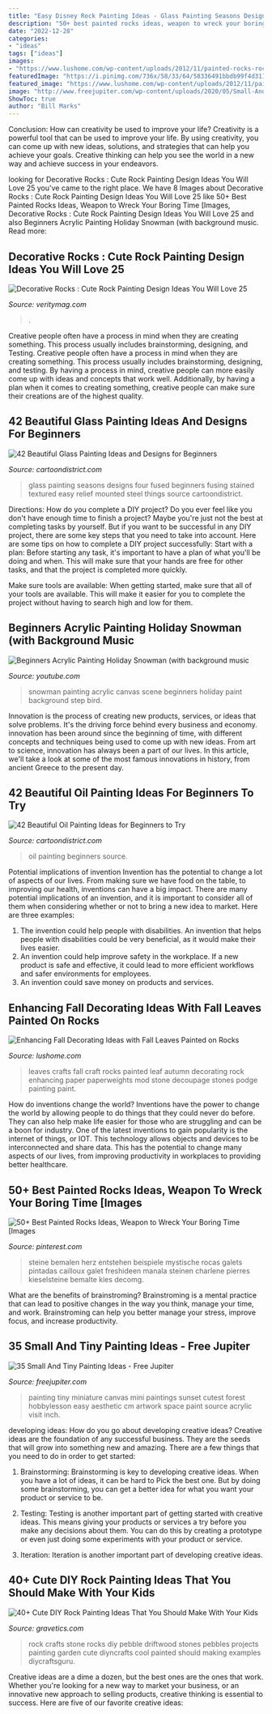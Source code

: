```yaml
---
title: "Easy Disney Rock Painting Ideas - Glass Painting Seasons Designs Four Fused Beginners Fusing Stained Textured Easy Relief Mounted Steel Things Source Cartoondistrict"
description: "50+ best painted rocks ideas, weapon to wreck your boring time [images"
date: "2022-12-28"
categories:
- "ideas"
tags: ["ideas"]
images:
- "https://www.lushome.com/wp-content/uploads/2012/11/painted-rocks-rockpainting-ideas-fall-leaves-10.jpg"
featuredImage: "https://i.pinimg.com/736x/58/33/64/58336491bbdb99f4d31160993732e2e0.jpg"
featured_image: "https://www.lushome.com/wp-content/uploads/2012/11/painted-rocks-rockpainting-ideas-fall-leaves-10.jpg"
image: "http://www.freejupiter.com/wp-content/uploads/2020/05/Small-And-Tiny-Painting-Ideas-16.jpg"
ShowToc: true
author: "Bill Marks"
---
```



Conclusion: How can creativity be used to improve your life?
Creativity is a powerful tool that can be used to improve your life. By using creativity, you can come up with new ideas, solutions, and strategies that can help you achieve your goals. Creative thinking can help you see the world in a new way and achieve success in your endeavors.

	

		
looking for Decorative Rocks : Cute Rock Painting Design Ideas You Will Love 25 you've came to the right place. We have 8 Images about Decorative Rocks : Cute Rock Painting Design Ideas You Will Love 25 like 50+ Best Painted Rocks Ideas, Weapon to Wreck Your Boring Time [Images, Decorative Rocks : Cute Rock Painting Design Ideas You Will Love 25 and also Beginners Acrylic Painting Holiday Snowman (with background music. Read more:
		
    
## Decorative Rocks : Cute Rock Painting Design Ideas You Will Love 25

<img loading=lazy src="https://veritymag.com/wp-content/uploads/2019/01/Decorative-Rocks-Cute-Rock-Painting-Design-Ideas-You-Will-Love-25.jpg" onerror="this.onerror=null;this.src='https://tse4.mm.bing.net/th?id=OIP.lEadJk3o0gt3Ra-2L3yHdAAAAA&amp;pid=15.1';" alt="Decorative Rocks : Cute Rock Painting Design Ideas You Will Love 25">

_Source: veritymag.com_

>. 

	

Creative people often have a process in mind when they are creating something. This process usually includes brainstorming, designing, and Testing.
Creative people often have a process in mind when they are creating something. This process usually includes brainstorming, designing, and testing. By having a process in mind, creative people can more easily come up with ideas and concepts that work well. Additionally, by having a plan when it comes to creating something, creative people can make sure their creations are of the highest quality.

    
## 42 Beautiful Glass Painting Ideas And Designs For Beginners

<img loading=lazy src="http://www.cartoondistrict.com/wp-content/uploads/2017/07/Glass-Painting-Ideas-and-Designs-for-Beginners3.jpg" onerror="this.onerror=null;this.src='https://tse2.mm.bing.net/th?id=OIP.e7gy4_WrgwROh80_EKYHKQHaLH&amp;pid=15.1';" alt="42 Beautiful Glass Painting Ideas and Designs for Beginners">

_Source: cartoondistrict.com_

>glass painting seasons designs four fused beginners fusing stained textured easy relief mounted steel things source cartoondistrict. 

	

Directions: How do you complete a DIY project?
Do you ever feel like you don't have enough time to finish a project? Maybe you're just not the best at completing tasks by yourself. But if you want to be successful in any DIY project, there are some key steps that you need to take into account. Here are some tips on how to complete a DIY project successfully:
Start with a plan: Before starting any task, it's important to have a plan of what you'll be doing and when. This will make sure that your hands are free for other tasks, and that the project is completed more quickly.

Make sure tools are available: When getting started, make sure that all of your tools are available. This will make it easier for you to complete the project without having to search high and low for them.

    
## Beginners Acrylic Painting Holiday Snowman (with Background Music

<img loading=lazy src="https://i.ytimg.com/vi/EkvXXx5Qgqg/maxresdefault.jpg" onerror="this.onerror=null;this.src='https://tse1.mm.bing.net/th?id=OIP.uC4ZesYDbOvd9BiJf2B41QHaEK&amp;pid=15.1';" alt="Beginners Acrylic Painting Holiday Snowman (with background music">

_Source: youtube.com_

>snowman painting acrylic canvas scene beginners holiday paint background step bird. 

	

Innovation is the process of creating new products, services, or ideas that solve problems. It's the driving force behind every business and economy. innovation has been around since the beginning of time, with different concepts and techniques being used to come up with new ideas. From art to science, innovation has always been a part of our lives. In this article, we'll take a look at some of the most famous innovations in history, from ancient Greece to the present day.

    
## 42 Beautiful Oil Painting Ideas For Beginners To Try

<img loading=lazy src="http://www.cartoondistrict.com/wp-content/uploads/2017/12/Beautiful-Oil-Painting-Ideas-for-Beginners1.jpg" onerror="this.onerror=null;this.src='https://tse4.mm.bing.net/th?id=OIP.cpvojtxbp7sr5quuxCJkMwHaJ4&amp;pid=15.1';" alt="42 Beautiful Oil Painting Ideas for Beginners to Try">

_Source: cartoondistrict.com_

>oil painting beginners source. 

	

Potential implications of invention
Invention has the potential to change a lot of aspects of our lives. From making sure we have food on the table, to improving our health, inventions can have a big impact. There are many potential implications of an invention, and it is important to consider all of them when considering whether or not to bring a new idea to market. Here are three examples: 
1. The invention could help people with disabilities. An invention that helps people with disabilities could be very beneficial, as it would make their lives easier. 
2. An invention could help improve safety in the workplace. If a new product is safe and effective, it could lead to more efficient workflows and safer environments for employees. 
3. An invention could save money on products and services.

    
## Enhancing Fall Decorating Ideas With Fall Leaves Painted On Rocks

<img loading=lazy src="https://www.lushome.com/wp-content/uploads/2012/11/painted-rocks-rockpainting-ideas-fall-leaves-10.jpg" onerror="this.onerror=null;this.src='https://tse1.mm.bing.net/th?id=OIP.0TSNYyxqPnbT5Ktiz8OusAAAAA&amp;pid=15.1';" alt="Enhancing Fall Decorating Ideas with Fall Leaves Painted on Rocks">

_Source: lushome.com_

>leaves crafts fall craft rocks painted leaf autumn decorating rock enhancing paper paperweights mod stone decoupage stones podge painting paint. 

	

How do inventions change the world?
Inventions have the power to change the world by allowing people to do things that they could never do before. They can also help make life easier for those who are struggling and can be a boon for industry. One of the latest inventions to gain popularity is the internet of things, or IOT. This technology allows objects and devices to be interconnected and share data. This has the potential to change many aspects of our lives, from improving productivity in workplaces to providing better healthcare.

    
## 50+ Best Painted Rocks Ideas, Weapon To Wreck Your Boring Time [Images

<img loading=lazy src="https://i.pinimg.com/736x/58/33/64/58336491bbdb99f4d31160993732e2e0.jpg" onerror="this.onerror=null;this.src='https://tse1.mm.bing.net/th?id=OIP.dBS-Epwcg2tbeAvNoWurvgHaL3&amp;pid=15.1';" alt="50+ Best Painted Rocks Ideas, Weapon to Wreck Your Boring Time [Images">

_Source: pinterest.com_

>steine bemalen herz entstehen beispiele mystische rocas galets pintadas cailloux galet freshideen manala steinen charlene pierres kieselsteine bemalte kies decomg. 

	

What are the benefits of brainstroming?
Brainstroming is a mental practice that can lead to positive changes in the way you think, manage your time, and work. Brainstroming can help you better manage your stress, improve focus, and increase productivity.

    
## 35 Small And Tiny Painting Ideas - Free Jupiter

<img loading=lazy src="http://www.freejupiter.com/wp-content/uploads/2020/05/Small-And-Tiny-Painting-Ideas-16.jpg" onerror="this.onerror=null;this.src='https://tse4.mm.bing.net/th?id=OIP.AXE-DCIHntdRHCcHSj1-jwHaJ4&amp;pid=15.1';" alt="35 Small And Tiny Painting Ideas - Free Jupiter">

_Source: freejupiter.com_

>painting tiny miniature canvas mini paintings sunset cutest forest hobbylesson easy aesthetic cm artwork space paint source acrylic visit inch. 

	

developing ideas: How do you go about developing creative ideas?
Creative ideas are the foundation of any successful business. They are the seeds that will grow into something new and amazing. There are a few things that you need to do in order to get started:
1. Brainstorming: Brainstorming is key to developing creative ideas. When you have a lot of ideas, it can be hard to Pick the best one. But by doing some brainstorming, you can get a better idea for what you want your product or service to be.

2. Testing: Testing is another important part of getting started with creative ideas. This means giving your products or services a try before you make any decisions about them. You can do this by creating a prototype or even just doing some experiments with your product or service.

3. Iteration: Iteration is another important part of developing creative ideas.

    
## 40+ Cute DIY Rock Painting Ideas That You Should Make With Your Kids

<img loading=lazy src="https://www.gravetics.com/wp-content/uploads/2017/08/Driftwood-Stone-Art.jpg" onerror="this.onerror=null;this.src='https://tse1.mm.bing.net/th?id=OIP.c4MfVSSFfU_rueacjvwKjAHaKu&amp;pid=15.1';" alt="40+ Cute DIY Rock Painting Ideas That You Should Make With Your Kids">

_Source: gravetics.com_

>rock crafts stone rocks diy pebble driftwood stones pebbles projects painting garden cute diyncrafts cool painted should making examples diycraftsguru. 

	

Creative ideas are a dime a dozen, but the best ones are the ones that work. Whether you're looking for a new way to market your business, or an innovative new approach to selling products, creative thinking is essential to success. Here are five of our favorite creative ideas:

